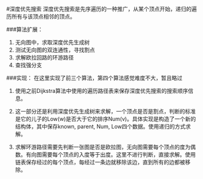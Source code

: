 #深度优先搜索
深度优先搜索是先序遍历的一种推广，从某个顶点开始，递归的遍历所有与该顶点相邻的顶点。


###算法扩展：

1. 无向图中，求取深度优先生成树
2. 测试无向图的双连通性，寻找割点
3. 求解欧拉回路的环游路径
4. 查找强分支

###实现：
在这里实现了前三个算法，第四个算法感觉难度不大，暂且略过   

1. 使用之前Dijkstra算法中使用的遍历路径表来保存深度优先搜索的搜索顺序信息。

2. 这一部分还是利用深度优先生成树来求解，一个顶点是否是割点，判断的标准是它的儿子的Low(w)是否大于它的排序Num(v)。具体实现是构造了一个新的结构体，其中保存known, parent, Num, Low四个数据。使用递归的方式求解。
3. 求解环游路径需要先判断一张图是否是欧拉图，无向图需要每个顶点的度为偶数。有向图需要每个顶点的入度等于出度。这里不进行判断，直接求解。使用链表保存经过的每个顶点，每经过一条边就移除该边，直到所有的边都被移除。
